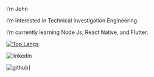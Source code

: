 I’m John

I’m interested in Technical Investigation Engineering.

I’m currently learning Node Js, React Native, and Flutter.


[![Top Langs](https://github-readme-stats.vercel.app/api/top-langs/?username=jtbrennan)](https://github.com/jtbrennan/github-readme-stats)


![linkedin](https://img.shields.io/badge/LinkedIn-#0A66C2?style=for-the-badge&logo=LinkedIn&logoColor=White)

![github](https://img.shields.io/badge/GitHub-000000?style=for-the-badge&logo=GitHub&logoColor=white)]
